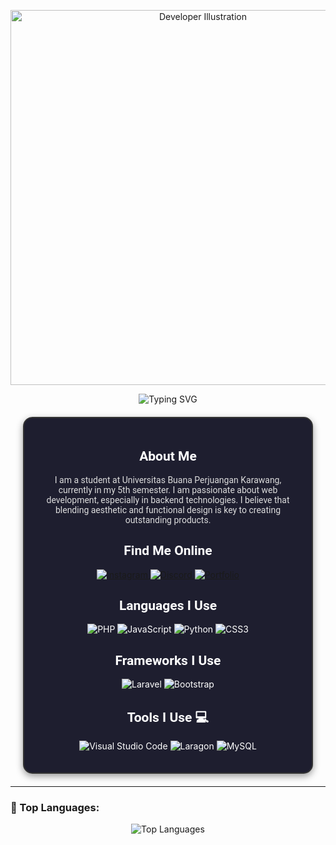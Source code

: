 <p align="center">
  <img src="[https://raw.githubusercontent.com/muhSalfazi/muhSalfazi/main/images/rb_2148222501.png](https://github.com/user-attachments/assets/18bcdce1-517c-4bac-b03a-e4e7d8a90cda)" alt="Developer Illustration" width="600">
</p>

<p align="center">
  <img src="https://readme-typing-svg.herokuapp.com?font=Roboto&size=30&color=FFFFFF&center=true&vCenter=true&width=500&height=70&lines=Hi,+I'm+Muhamad+Salman+Fauzi;Welcome+to+my+GitHub!" alt="Typing SVG">
</p>
<div align="center" style="margin: 20px; padding: 20px; border-radius: 15px; border: 2px solid #333; color: white; background-color: #1e1e2f; box-shadow: 0 4px 12px rgba(0, 0, 0, 0.4);">
  <h2 style="font-family: 'Roboto', sans-serif; color: #ffffff;">About Me</h2>
  <p style="font-family: 'Roboto', sans-serif; color: #dcdcdc;">I am a student at Universitas Buana Perjuangan Karawang, currently in my 5th semester. I am passionate about web development, especially in backend technologies. I believe that blending aesthetic and functional design is key to creating outstanding products.</p>
  
  <h2 style="font-family: 'Roboto', sans-serif; color: #ffffff;">Find Me Online</h2>
  <p>
    <a href="https://www.instagram.com/muh.salfazi/" target="_blank">
      <img src="https://img.shields.io/badge/Instagram-E4405F?style=for-the-badge&logo=instagram&logoColor=white" alt="Instagram">
    </a>
    <a href="https://discord.com/invite/nnXW5mPe" target="_blank">
      <img src="https://img.shields.io/badge/Discord-7289DA?style=for-the-badge&logo=discord&logoColor=white" alt="Discord">
    </a>
    <a href="https://muhsalfazi-profile.netlify.app/" target="_blank">
      <img src="https://img.shields.io/badge/Portfolio-000000?style=for-the-badge&logo=next.js&logoColor=white" alt="Portfolio">
    </a>
  </p>
  
  <h2 style="font-family: 'Roboto', sans-serif; color: #ffffff;">Languages I Use</h2>
  <p>
    <img src="https://img.shields.io/badge/PHP-777BB4?style=for-the-badge&logo=php&logoColor=white" alt="PHP">
    <img src="https://img.shields.io/badge/JavaScript-F7DF1E?style=for-the-badge&logo=javascript&logoColor=black" alt="JavaScript">
    <img src="https://img.shields.io/badge/Python-3776AB?style=for-the-badge&logo=python&logoColor=white" alt="Python">
    <img src="https://img.shields.io/badge/CSS3-1572B6?style=for-the-badge&logo=css3&logoColor=white" alt="CSS3">
  </p>

  <h2 style="font-family: 'Roboto', sans-serif; color: #ffffff;">Frameworks I Use</h2>
  <p>
    <img src="https://img.shields.io/badge/Laravel-FF2D20?style=for-the-badge&logo=laravel&logoColor=white" alt="Laravel">
    <img src="https://img.shields.io/badge/Bootstrap-563D7C?style=for-the-badge&logo=bootstrap&logoColor=white" alt="Bootstrap">
  </p>

  <h2 style="font-family: 'Roboto', sans-serif; color: #ffffff;">Tools I Use 💻</h2>
  <p>
    <img src="https://img.shields.io/badge/Visual%20Studio%20Code-007ACC?style=for-the-badge&logo=visual-studio-code&logoColor=white" alt="Visual Studio Code">
    <img src="https://img.shields.io/badge/Laragon-FF2D20?style=for-the-badge&logo=laragon&logoColor=white" alt="Laragon">
    <img src="https://img.shields.io/badge/MySQL-00758F?style=for-the-badge&logo=mysql&logoColor=white" alt="MySQL">
  </p>
</div>

---

### 🚀 Top Languages:
<p align="center">
  <img src="https://github-readme-stats.vercel.app/api/top-langs/?username=muhsalfazi&layout=compact&theme=radical" alt="Top Languages">
</p>
